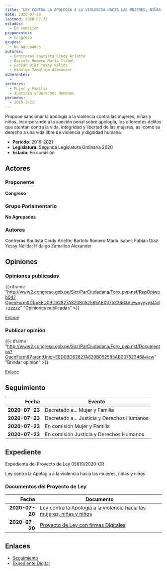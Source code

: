 ```yaml
---
title: "LEY CONTRA LA APOLOGÍA A LA VIOLENCIA HACIA LAS MUJERES, NIÑAS Y NIÑOS"
date: 2020-07-20
lastmod: 2020-07-23
estados: 
  - En comisión
proponentes: 
  - Congreso
grupos: 
  - No Agrupados
autores: 
  - Contreras Bautista Cindy Arlette
  - Bartolo Romero María Isabel
  - Fabián Díaz Yessy Nélida
  - Hidalgo Zamalloa Alexander
adherentes: 
  - 
sectores: 
  - Mujer y Familia
  - Justicia y Derechos Humanos
periodos: 
  - 2016-2021
---
```


Propone sancionar la apología a la violencia contra las mujeres, niñas y niños, incorporando a la sanción penal sobre apología, los diferentes delitos que atentan contra la vida, integridad y libertad de las mujeres, así como su derecho a una vida libre de violencia y dignidad humana.

- **Periodo**: 2016-2021
- **Legislatura**: Segunda Legislatura Ordinaria 2020
- **Estado**: En comisión

## Actores

### Proponente

**Congreso**

### Grupo Parlamentario

**No Agrupados**

### Autores

Contreras Bautista Cindy Arlette; Bartolo Romero María Isabel; Fabián Díaz Yessy Nélida; Hidalgo Zamalloa Alexander


## Opiniones

### Opiniones publicadas

{{<iframe "http://www2.congreso.gob.pe/Sicr/ParCiudadana/Foro_pvp.nsf/RepOpiweb04?OpenForm&Db=EED0BD62827A820B052585AB00752346&View=yyyy&Col=zzzzz" "Opiniones publicadas" >}}

[Enlace](http://www2.congreso.gob.pe/Sicr/ParCiudadana/Foro_pvp.nsf/RepOpiweb04?OpenForm&Db=EED0BD62827A820B052585AB00752346&View=yyyy&Col=zzzzz)
### Publicar opinión

{{< iframe "http://www2.congreso.gob.pe/Sicr/ParCiudadana/Foro_pvp.nsf/Documentos?OpenForm&ParentUnid=EED0BD62827A820B052585AB00752346&view" "Brindar opinión" >}}

[Enlace](http://www2.congreso.gob.pe/Sicr/ParCiudadana/Foro_pvp.nsf/Documentos?OpenForm&ParentUnid=EED0BD62827A820B052585AB00752346&view)

## Seguimiento

| Fecha | Evento |
|------:|--------|
| **2020-07-23** | Decretado a... Mujer y Familia|
| **2020-07-23** | Decretado a... Justicia y Derechos Humanos|
| **2020-07-23** | En comisión Mujer y Familia|
| **2020-07-23** | En comisión Justicia y Derechos Humanos|


## Expediente

Expediente del Proyecto de Ley 05819/2020-CR

Ley contra la Apología a la violencia hacia las mujeres, niñas y niños


### Documentos del Proyecto de Ley

| Fecha | Documento |
|------:|--------|
| **2020-07-20** | [Ley contra la Apología a la violencia hacia las mujeres, niñas y niños](http://www.leyes.congreso.gob.pe/Documentos/2016_2021/Proyectos_de_Ley_y_de_Resoluciones_Legislativas/PL05819-20200720.pdf) |
| **2020-07-20** | [Proyecto de Ley con firmas Digitales](http://www.leyes.congreso.gob.pe/Documentos/2016_2021/Proyectos_de_Ley_y_de_Resoluciones_Legislativas/Proyectos_Firmas_digitales/PL05819.pdf) |

## Enlaces 

- [Seguimiento](http://www2.congreso.gob.pe/Sicr/TraDocEstProc/CLProLey2016.nsf/f7fff46988ca05b1052578e100829cc7/5066c6d32c41cca1052585ac00612c02?OpenDocument)
- [Expediente Digital](http://www2.congreso.gob.pe/Sicr/TraDocEstProc/CLProLey2016.nsf/f7fff46988ca05b1052578e100829cc7/5066c6d32c41cca1052585ac00612c02?OpenDocument&Click=05257FB7005EB655.eb71d0cf91d8294e05256cdf006b5706/$Body/0.1C6C)
